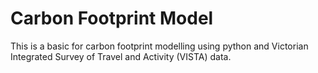 # Carbon Footprint Model

This is a basic for carbon footprint modelling using python and Victorian Integrated Survey of Travel and Activity (VISTA) data.
